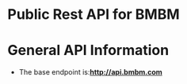 # Public Rest API for BMBM
# General API Information
* The base endpoint is:**http://api.bmbm.com**
